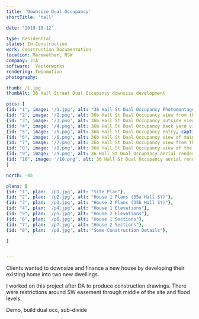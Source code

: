 ```yaml
---
title: 'Downsize Dual Occupancy'
shortTitle: 'hall'

date: '2019-10-12'

type: Residential
status: In Construction
work: Construction Documentation
location: Merewether, NSW
company: JTA
software:  Vectorworks
rendering: Twinmotion
photography: 

thumb: /1.jpg
thumbAlt: 36 Hall Street Dual Occupancy downsize development

pics: [
{id: "1", image: '/1.jpg', alt: "36 Hall St Dual Occupancy Photomontage", caption: Photomontage of the Dual Occupancy project from Hall St},
{id: "2", image: '/2.png', alt: 36b Hall St Dual Occupancy view from the driveway, caption: House 2 view from drive way},
{id: "3", image: '/3.png', alt: 36b Hall St Dual Occupancy outside view of the entry and garage, caption: House 2 front entry and garage},
{id: "4", image: '/4.png', alt: 36b Hall St Dual Occupancy back yard view, caption: House 2 back yard view},
{id: "5", image: '/5.png', alt: 36b Hall St Dual Occupancy entry, caption: "House 2 entry, stairs to beds and study, window views through to the back yard"},
{id: "6", image: '/6.png', alt: 36b Hall St Dual Occupancy view of main living area from the kitchen, caption: House 2 view from kitchen},
{id: "7", image: '/7.png', alt: 36b Hall St Dual Occupancy view from the main living area to outside, caption: House 2 looking from the main living area to the back yard},
{id: "8", image: '/8.png', alt: 36b Hall St Dual Occupancy view of the kitchen from the dining area, caption: House 2 view from dining},
{id: "9", image: '/9.png', alt: 36 Hall St Dual Occupancy aerial render from the east, caption: "'Axo' render from the East"},
{id: "10", image: '/10.png', alt: 36 Hall St Dual Occupancy aerial render from the west, caption: "'Axo' render from the West"}
]

north: -45

plans: [
{id: "1", plan: '/p1.jpg', alt: "Site Plan"},
{id: "2", plan: '/p2.jpg', alt: "House 1 Plans (35a Hall St)"},
{id: "3", plan: '/p3.jpg', alt: "House 2 Plans (35b Hall St)"},
{id: "4", plan: '/p4.jpg', alt: "House 1 Elevations"},
{id: "5", plan: '/p5.jpg', alt: "House 2 Elevations"},
{id: "6", plan: '/p6.jpg', alt: "House 1 Sections"},
{id: "7", plan: '/p7.jpg', alt: "House 2 Sections"},
{id: "8", plan: '/p8.jpg', alt: "Some Construction Details"},

]


---
```


Clients wanted to downsize and finance a new house by developing their existing home into two new dwellings.

I worked on this project after DA to produce construction drawings.
There were restrictions around SW easement through middle of the site and flood levels.

Demo, build dual occ, sub-divide